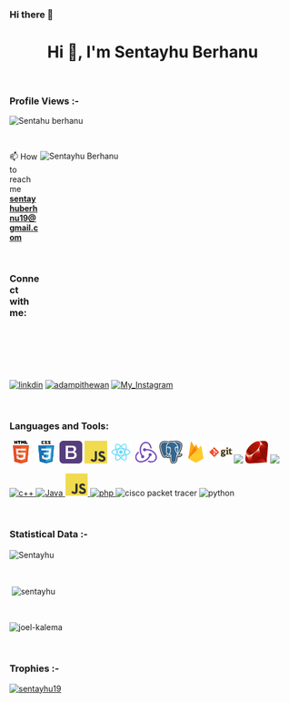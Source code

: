### Hi there 👋

<h1 align="center">Hi 👋, I'm Sentayhu Berhanu</h1>

<br>

<p align="right"> <h3>Profile Views :-</h3> <img src="https://komarev.com/ghpvc/?username=sentayhu19&label=Profile%20views&color=0e75b6&style=flat"
    alt="Sentahu berhanu" /> 
  </p>

<br>

<p><img align="right" width="450px" height="400px" src="https://github.com/Adam-pw/Adam-pw/blob/main/animation_500_kxa883sd.gif" alt="Sentayhu Berhanu" /></p>


📫 How to reach me **sentayhuberhnu19@gmail.com**

<br>

<h3 align="left">Connect with me:</h3>
<p align="left">
  <a href="https://www.linkedin.com/in/sentayhu-berhanu-6376579a/" target="blank"><img align="center"
      src="https://raw.githubusercontent.com/rahuldkjain/github-profile-readme-generator/master/src/images/icons/Social/linked-in-alt.svg"
      alt="linkdin" height="30" width="40" /></a>
 <a href="https://twitter.com/voltageBerhanu" target="blank"><img align="center"
      src="https://raw.githubusercontent.com/rahuldkjain/github-profile-readme-generator/master/src/images/icons/Social/twitter.svg"
      alt="adampithewan" height="30" width="40" /></a>
      <a href="https://www.instagram.com/sentayhu_berhanu/" target="blank"><img align="center"
      src="https://logowik.com/content/uploads/images/instagram-icon.jpg"
      alt="My_Instagram" height="30" width="40" /></a>
</p>

<br>

<h3 align="left">Languages and Tools:</h3>
<!--       LANG -->
      <code><img height="40" src="https://raw.githubusercontent.com/github/explore/80688e429a7d4ef2fca1e82350fe8e3517d3494d/topics/html/html.png"></code>
<code><img height="40" src="https://raw.githubusercontent.com/github/explore/80688e429a7d4ef2fca1e82350fe8e3517d3494d/topics/css/css.png"></code>
<code><img height="40" src="https://raw.githubusercontent.com/github/explore/80688e429a7d4ef2fca1e82350fe8e3517d3494d/topics/bootstrap/bootstrap.png"></code>
<code><img height="40" src="https://raw.githubusercontent.com/github/explore/80688e429a7d4ef2fca1e82350fe8e3517d3494d/topics/javascript/javascript.png"></code>
<code><img height="40" src="https://raw.githubusercontent.com/github/explore/80688e429a7d4ef2fca1e82350fe8e3517d3494d/topics/react/react.png"></code>
<code><img height="40" src="https://raw.githubusercontent.com/github/explore/80688e429a7d4ef2fca1e82350fe8e3517d3494d/topics/redux/redux.png"></code>
<code><img height="40" src="https://raw.githubusercontent.com/github/explore/80688e429a7d4ef2fca1e82350fe8e3517d3494d/topics/postgresql/postgresql.png"></code>
<code><img height="40" src="https://raw.githubusercontent.com/github/explore/80688e429a7d4ef2fca1e82350fe8e3517d3494d/topics/firebase/firebase.png"></code>
<code><img height="40" src="https://raw.githubusercontent.com/github/explore/80688e429a7d4ef2fca1e82350fe8e3517d3494d/topics/git/git.png"></code>
<code><img height="40" src="https://user-images.githubusercontent.com/674621/71187801-14e60a80-2280-11ea-94c9-e56576f76baf.png"></code>
<code><img height="40" src="https://raw.githubusercontent.com/github/explore/80688e429a7d4ef2fca1e82350fe8e3517d3494d/topics/ruby/ruby.png"></code>
<code><img height="40" src="https://upload.wikimedia.org/wikipedia/commons/thumb/6/62/Ruby_On_Rails_Logo.svg/1200px-Ruby_On_Rails_Logo.svg.png"></code>
<!--       LANG -->
<p align="left"><a href="https://getbootstrap.com" target="_blank" rel="noreferrer">
    <img src="https://cdn-icons-png.flaticon.com/512/6132/6132222.png"
      alt="c++" width="40" height="40" /> </a> </a> <a href="https://www.w3schools.com/css/" target="_blank"
    rel="noreferrer"> 
     <img
      src="https://cdn-icons-png.flaticon.com/512/919/919854.png" alt="Java" width="40"
      height="40" /> </a> <a href="https://developer.mozilla.org/en-US/docs/Web/JavaScript" target="_blank"
    rel="noreferrer"> 
      <img
      src="https://raw.githubusercontent.com/devicons/devicon/master/icons/javascript/javascript-original.svg"
      alt="javascript" width="40" height="40" /> <a href="https://www.photoshop.com/en" target="_blank"
    rel="noreferrer"> 
        <img
      src="https://cdn-icons-png.flaticon.com/512/528/528261.png"
      alt="php" width="40" height="40" /> <a href="https://cdn-icons-png.flaticon.com" target="_blank"
    rel="noreferrer"> 
      </a>
       <img
      src="https://cdn-icons-png.flaticon.com/512/882/882730.png"
      alt="cisco packet tracer" width="40" height="40" /> <a href="https://cdn-icons-png.flaticon.com" target="_blank"
    rel="noreferrer"> 
      </a>
       <img
      src="https://as1.ftcdn.net/v2/jpg/02/69/37/40/1000_F_269374043_29oWqzUTXIQ0Vxha9gLEiyInUAzvzRqr.jpg"
      alt="python" width="40" height="40" /> <a href="https://cdn-icons-png.flaticon.com" target="_blank"
    rel="noreferrer"> 
      </a>
      </p>
<br>

<h3>Statistical Data :-</h3>
<p><img align="center"
    src="https://github-readme-stats.vercel.app/api/top-langs?username=sentayhu19&show_icons=true&locale=en&bg_color=0d1117&text_color=ffffff&layout=compact"
    alt="Sentayhu" 
    bg_color=#808080/></p>

<br>

<p>&nbsp;<img align="center" src="https://github-readme-stats.vercel.app/api?username=sentayhu19&show_icons=true&locale=en&bg_color=0d1117&text_color=ffffff&repo=convoychat"
    alt="sentayhu" /></p>

<br>

<p><img align="center" src="https://github-readme-streak-stats.herokuapp.com/?user=sentayhu19&theme=dark&background=0d1117&date_format=M%20j%5B%2C%20Y%5D" alt="joel-kalema" /></p>

 <br>
<h3>Trophies :-</h3>
<p align="left"> <a href="https://github.com/ryo-ma/github-profile-trophy"><img
      src="https://github-profile-trophy.vercel.app/?username=sentayhu19&bg_color=0d1117&text_color=ffffff" alt="sentayhu19" /></a> </p>
